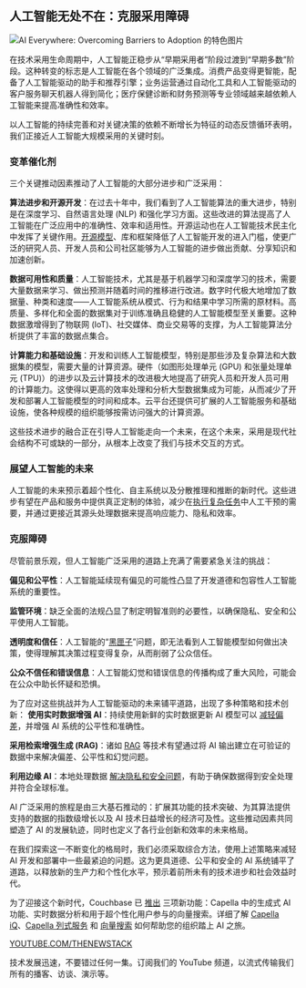 ## 人工智能无处不在：克服采用障碍

![AI Everywhere: Overcoming Barriers to Adoption 的特色图片](https://cdn.thenewstack.io/media/2024/03/225afed7-ai-overcoming-barriers-1024x576.jpg)

在技术采用生命周期中，人工智能正稳步从“早期采用者”阶段过渡到“早期多数”阶段。这种转变的标志是人工智能在各个领域的广泛集成。消费产品变得更智能，配备了人工智能驱动的助手和推荐引擎；业务运营通过自动化工具和人工智能驱动的客户服务聊天机器人得到简化；医疗保健诊断和财务预测等专业领域越来越依赖人工智能来提高准确性和效率。

以人工智能的持续完善和对关键决策的依赖不断增长为特征的动态反馈循环表明，我们正接近人工智能大规模采用的关键时刻。

### 变革催化剂

三个关键推动因素推动了人工智能的大部分进步和广泛采用：

**算法进步和开源开发**：在过去十年中，我们看到了人工智能算法的重大进步，特别是在深度学习、自然语言处理 (NLP) 和强化学习方面。这些改进的算法提高了人工智能在广泛应用中的准确性、效率和适用性。开源运动也在人工智能技术民主化中发挥了关键作用。[开源模型](https://thenewstack.io/large-language-models-open-source-llms-in-2023/)、库和框架降低了人工智能开发的进入门槛，使更广泛的研究人员、开发人员和公司社区能够为人工智能的进步做出贡献、分享知识和加速创新。

**数据可用性和质量**：人工智能技术，尤其是基于机器学习和深度学习的技术，需要大量数据来学习、做出预测并随着时间的推移进行改进。数字时代极大地增加了数据量、种类和速度——人工智能系统从模式、行为和结果中学习所需的原材料。高质量、多样化和全面的数据集对于训练准确且稳健的人工智能模型至关重要。这种数据激增得到了物联网 (IoT)、社交媒体、商业交易等的支撑，为人工智能算法分析提供了丰富的数据点集合。

**计算能力和基础设施**：开发和训练人工智能模型，特别是那些涉及复杂算法和大数据集的模型，需要大量的计算资源。硬件（如图形处理单元 (GPU) 和张量处理单元 (TPU)）的进步以及云计算技术的改进极大地提高了研究人员和开发人员可用的计算能力。这使得以更高的效率处理和分析大型数据集成为可能，从而减少了开发和部署人工智能模型的时间和成本。云平台还提供可扩展的人工智能服务和基础设施，使各种规模的组织能够按需访问强大的计算资源。

这些技术进步的融合正在引导人工智能走向一个未来，在这个未来，采用是现代社会结构不可或缺的一部分，从根本上改变了我们与技术交互的方式。

### 展望人工智能的未来

人工智能的未来预示着超个性化、自主系统以及分散推理和推断的新时代。这些进步有望在产品和服务中提供真正定制的体验，减少在[执行复杂任务](https://thenewstack.io/reducing-complexity-with-a-multimodel-database/)中人工干预的需要，并通过更接近其源头处理数据来提高响应能力、隐私和效率。

### 克服障碍

尽管前景乐观，但人工智能广泛采用的道路上充满了需要紧急关注的挑战：

**偏见和公平性**：人工智能延续现有偏见的可能性凸显了开发道德和包容性人工智能系统的重要性。

**监管环境**：缺乏全面的法规凸显了制定明智准则的必要性，以确保隐私、安全和公平使用人工智能。

**透明度和信任**：人工智能的“[黑匣子](https://thenewstack.io/the-move-to-unsupervised-learning-where-we-are-today/)”问题，即无法看到人工智能模型如何做出决策，使得理解其决策过程变得复杂，从而削弱了公众信任。

**公众不信任和错误信息**：人工智能幻觉和错误信息的传播构成了重大风险，可能会在公众中助长怀疑和恐惧。

为了应对这些挑战并为人工智能驱动的未来铺平道路，出现了多种策略和技术创新：
**使用实时数据增强 AI**：持续使用新鲜的实时数据更新 AI 模型可以 [减轻偏差](https://thenewstack.io/the-paradigm-shift-from-model-centric-to-data-centric-ai/#:~:text=This%20data%2Dcentric%20AI%20approach,still%20plays%20a%20crucial%20role.)，并增强 AI 系统的公平性和准确性。

**采用检索增强生成 (RAG)**：诸如 [RAG](https://thenewstack.io/from-rag-to-riches-dispelling-ai-hallucinations/) 等技术有望通过将 AI 输出建立在可验证的数据中来解决偏差、公平性和幻觉问题。

**利用边缘 AI**：本地处理数据 [解决隐私和安全问题](https://thenewstack.io/edge-ai-and-model-quantization-for-real-time-analytics/)，有助于确保数据得到安全处理并符合全球标准。

AI 广泛采用的旅程是由三大基石推动的：扩展其功能的技术突破、为其算法提供支持的数据的指数级增长以及 AI 技术日益增长的经济可及性。这些推动因素共同塑造了 AI 的发展轨迹，同时也定义了各行业创新和效率的未来格局。

在我们探索这一不断变化的格局时，我们必须采取综合方法，使用上述策略来减轻 AI 开发和部署中一些最紧迫的问题。这为更具道德、公平和安全的 AI 系统铺平了道路，以释放新的生产力和个性化水平，预示着前所未有的技术进步和社会效益时代。

为了迎接这个新时代，Couchbase 已 [推出](https://thenewstack.io/couchbase-adds-vector-for-full-hybrid-search-capabilities/) 三项新功能：Capella 中的生成式 AI 功能、实时数据分析和用于超个性化用户参与的向量搜索。详细了解 [Capella iQ](https://www.couchbase.com/ai-cloud-services/)、[Capella 列式服务](https://www.couchbase.com/products/analytics/) 和 [向量搜索](https://www.couchbase.com/blog/announcing-vector-search) 如何帮助您的组织踏上 AI 之旅。

[YOUTUBE.COM/THENEWSTACK](https://youtube.com/thenewstack?sub_confirmation=1)

技术发展迅速，不要错过任何一集。订阅我们的 YouTube 频道，以流式传输我们所有的播客、访谈、演示等。